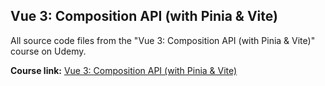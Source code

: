 ## Vue 3: Composition API (with Pinia & Vite)
All source code files from the "Vue 3: Composition API (with Pinia & Vite)" course on Udemy.

**Course link:** [Vue 3: Composition API (with Pinia & Vite)](https://dannys.link/compositionapi)

